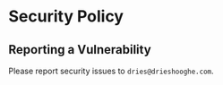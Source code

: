 # Security Policy

## Reporting a Vulnerability

Please report security issues to `dries@drieshooghe.com`.
